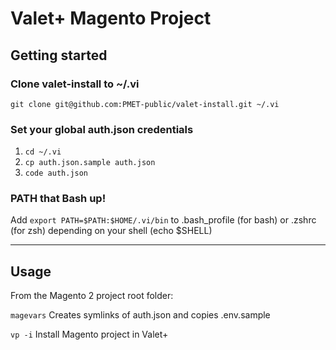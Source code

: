 # Valet+ Magento Project

## Getting started

### Clone valet-install to ~/.vi

`git clone git@github.com:PMET-public/valet-install.git ~/.vi`

### Set your global auth.json credentials

1. `cd ~/.vi`
2. `cp auth.json.sample auth.json`
3. `code auth.json`

### PATH that Bash up!

Add `export PATH=$PATH:$HOME/.vi/bin` to .bash_profile (for bash) or .zshrc (for zsh) depending on your shell (echo $SHELL)

--- 

## Usage

From the Magento 2 project root folder:

`magevars` Creates symlinks of auth.json and copies .env.sample

`vp -i` Install Magento project in Valet+
